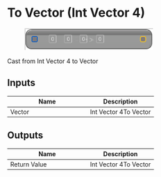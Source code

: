 # To Vector (Int Vector 4)

<div align="left" data-full-width="false">

<figure><img src="To_Vector_(Int_Vector_4).png" alt=""><figcaption></figcaption></figure>

</div>

Cast from Int Vector 4 to Vector

## Inputs

<table>
<thead><tr><th width="170">Name</th><th>Description</th></tr></thead>
<tbody>
<tr><td>Vector</td><td>Int Vector 4To Vector</td></tr>
</tbody>
</table>

## Outputs

<table>
<thead><tr><th width="170">Name</th><th>Description</th></tr></thead>
<tbody>
<tr><td>Return Value</td><td>Int Vector 4To Vector</td></tr>
</tbody>
</table>